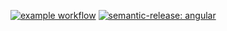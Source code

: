 [![example workflow](https://github.com/iaean/sr/actions/workflows/main.yml/badge.svg)](https://github.com/iaean/sr/actions/workflows/main.yml) [![semantic-release: angular](https://img.shields.io/badge/semantic--release-angular-e10079?logo=semantic-release)](https://github.com/semantic-release/semantic-release)


